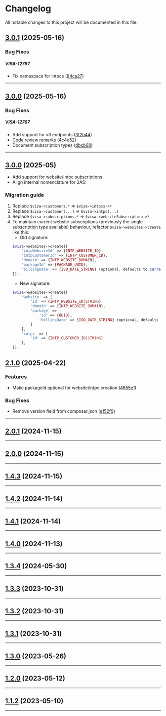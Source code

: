 <!--- BEGIN HEADER -->
# Changelog

All notable changes to this project will be documented in this file.
<!--- END HEADER -->

## [3.0.1](https://github.com/visitor-analytics/visa-3as-php-sdk/compare/v3.0.0...v3.0.1) (2025-05-16)

### Bug Fixes


##### VISA-12767

* Fix namespace for intpcs ([84ca27](https://github.com/visitor-analytics/visa-3as-php-sdk/commit/84ca2761920f969c72981fd062bbf83602c243e7))


---

## [3.0.0](https://github.com/visitor-analytics/visa-3as-php-sdk/compare/v2.1.0...v3.0.0) (2025-05-16)

### Bug Fixes


##### VISA-12767

* Add support for v3 endpoints ([3f2b44](https://github.com/visitor-analytics/visa-3as-php-sdk/commit/3f2b448a05ff6e41752c274b7f0a5ace34c89d8a))
* Code review remarks ([4c4e52](https://github.com/visitor-analytics/visa-3as-php-sdk/commit/4c4e520dd27078722f8d8807ea023b4db977559f))
* Document subscription types ([dbcb68](https://github.com/visitor-analytics/visa-3as-php-sdk/commit/dbcb683f65764391b028872c50db200b0b3b0d45))


---

## [3.0.0](https://github.com/visitor-analytics/visa-3as-php-sdk/compare/v2.1.0...v3.0.0) (2025-05)

- Add support for website/intpc subscriptions
- Align internal nomenclature for 3AS:

### Migration guide

1. Replace `$visa->customers.*` => `$visa->intpcs->*`
2. Replace `$visa->customer(...)` => `$visa->intpc(...)`
3. Replace `$visa->subscriptions.*` => `$visa->websiteSubscription->*`
4. To maintain current website subscriptions (previously the single subscription type available) behaviour, refactor `$visa->websites->create` like this:
    - Old signature:
     ```php
     $visa->websites->create([
         'intpWebsiteId' => {INTP_WEBSITE_ID},
         'intpCustomerId' => {INTP_CUSTOMER_ID},
         'domain' => {INTP_WEBSITE_DOMAIN},
         'packageId' => {PACKAGE_UUID},
         'billingDate' => {ISO_DATE_STRING} (optional, defaults to current time)
     ]);
     ```
    - New signature:
     ```php
     $visa->websites->create([
         'website' => [
             'id' => {INTP_WEBSITE_ID|STRING},
             'domain' => {INTP_WEBSITE_DOMAIN},
             'package' => [
                 'id' => {UUID},
                 'billingDate' => {ISO_DATE_STRING} (optional, defaults to current time)
             ]
         ],
         'intpc' => [
             'id' => {INTP_CUSTOMER_ID|STRING}
         ],
     ]);
     ```

## [2.1.0](https://github.com/visitor-analytics/visa-3as-php-sdk/compare/v2.0.1...v2.1.0) (2025-04-22)

### Features

* Make packageId optional for website/intpc creation ([4655e1](https://github.com/visitor-analytics/visa-3as-php-sdk/commit/4655e19fc89d59a6d69f1c83633174285fe04147))

### Bug Fixes

* Remove version field from composer.json ([e152f9](https://github.com/visitor-analytics/visa-3as-php-sdk/commit/e152f952fb4c59dfbcd58dd28b072850bbd6dbeb))


---

## [2.0.1](https://github.com/visitor-analytics/visa-3as-php-sdk/compare/v1.3.6...v2.0.1) (2024-11-15)


---

## [2.0.0](https://github.com/visitor-analytics/visa-3as-php-sdk/compare/v1.3.5...v2.0.0) (2024-11-15)


---

## [1.4.3](https://github.com/visitor-analytics/visa-3as-php-sdk/compare/v1.3.5...v1.4.3) (2024-11-15)


---

## [1.4.2](https://github.com/visitor-analytics/visa-3as-php-sdk/compare/v1.3.5...v1.4.2) (2024-11-14)


---

## [1.4.1](https://github.com/visitor-analytics/visa-3as-php-sdk/compare/v1.3.5...v1.4.1) (2024-11-14)


---

## [1.4.0](https://github.com/visitor-analytics/visa-3as-php-sdk/compare/v1.3.4...v1.4.0) (2024-11-13)


---

## [1.3.4](https://github.com/visitor-analytics/visa-3as-php-sdk/compare/v1.3.3...v1.3.4) (2024-05-30)


---

## [1.3.3](https://github.com/visitor-analytics/visa-3as-php-sdk/compare/v1.3.2...v1.3.3) (2023-10-31)


---

## [1.3.2](https://github.com/visitor-analytics/visa-3as-php-sdk/compare/v1.3.1...v1.3.2) (2023-10-31)


---

## [1.3.1](https://github.com/visitor-analytics/visa-3as-php-sdk/compare/v1.3.0...v1.3.1) (2023-10-31)


---

## [1.3.0](https://github.com/visitor-analytics/visa-3as-php-sdk/compare/0.0.0...v0.1.0) (2023-05-26)


---

## [1.2.0](https://github.com/visitor-analytics/visa-3as-php-sdk/compare/0.0.0...v0.0.1) (2023-05-12)

---

## [1.1.2](https://github.com/visitor-analytics/visa-3as-php-sdk/compare/v0.0.1...v0.0.2) (2023-05-10)

---
